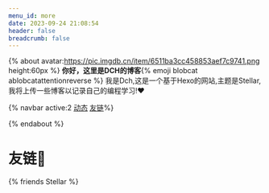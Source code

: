 ```yaml
---
menu_id: more
date: 2023-09-24 21:08:54
header: false
breadcrumb: false
---
```


{% about avatar:https://pic.imgdb.cn/item/6511ba3cc458853aef7c9741.png height:60px %}
**你好，这里是DCH的博客**{% emoji blobcat ablobcatattentionreverse %}
我是Dch,这是一个基于Hexo的网站,主题是Stellar,我将上传一些博客以记录自己的编程学习!❤️

{% navbar active:2 [动态](/timeline/) [友链](/friends/)%}

{% endabout %}

# 友链🔗

{% friends Stellar %}
